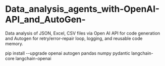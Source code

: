 # Data_analysis_agents_with-OpenAI-API_and_AutoGen-

Data analysis of JSON, Excel, CSV files via Open AI API for code generation and Autogen for retry/error-repair loop, logging, and reusable code memory.

pip install --upgrade openai autogen pandas numpy pydantic langchain-core langchain-openai
